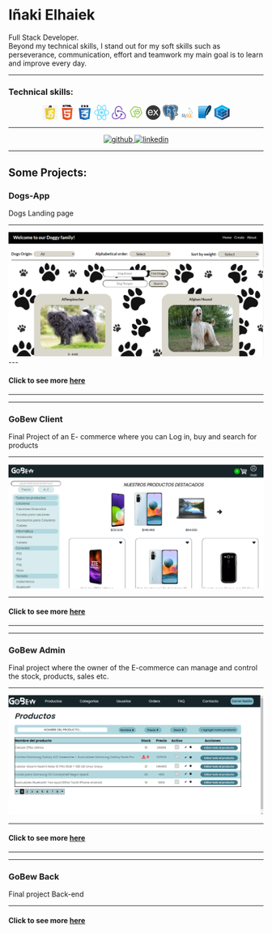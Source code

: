 ﻿# Iñaki Elhaiek
<p> 
  Full Stack Developer. <br>
  Beyond my technical skills, I stand out for my soft skills such as perseverance, communication, effort and teamwork my main goal is to learn and improve every day.
</p>

---

### Technical skills:  
<p align="center">
  <img src="./assets/javascript-.jpg" width="30" height="30"  align="center"/>
  <img src="https://github.com/JavierBalonga/JavierBalonga/blob/master/img/skills/html5.png" width="30" height="30" align="center"/>
  <img src="https://github.com/JavierBalonga/JavierBalonga/blob/master/img/skills/css.png" width="30" height="30" align="center"/>
  <img src="https://github.com/JavierBalonga/JavierBalonga/blob/master/img/skills/react.png" width="30" height="30" align="center"/>
  <img src="https://github.com/JavierBalonga/JavierBalonga/blob/master/img/skills/redux.png" width="30" height="30" align="center"/>
  <img src="https://github.com/JavierBalonga/JavierBalonga/blob/master/img/skills/nodejs.png" width="30" height="30" align="center"/>
  <img src="https://github.com/JavierBalonga/JavierBalonga/blob/master/img/skills/express.png" width="30" height="30" align="center"/>
  <img src="https://github.com/JavierBalonga/JavierBalonga/blob/master/img/skills/postgresql.png" width="30" height="30" align="center"/>
  <img src="https://github.com/JavierBalonga/JavierBalonga/blob/master/img/skills/mysql.svg" width="30" height="30" align="center"/>
  <img src="https://github.com/JavierBalonga/JavierBalonga/blob/master/img/skills/sqlite.png" width="30" height="30" align="center"/>
  <img src="https://github.com/JavierBalonga/JavierBalonga/blob/master/img/skills/sequelize.png" width="30" height="30" align="center"/>
</p>  

---  


<p align="center">
    <a href="https://github.com/inakielha">
      <img src='https://cdn.jsdelivr.net/npm/simple-icons@3.0.1/icons/github.svg' alt='github' height='40'>
    </a>
    <a href= "https://www.linkedin.com/in/i%C3%B1aki-elhaiek/">
      <img src='https://cdn.jsdelivr.net/npm/simple-icons@3.0.1/icons/linkedin.svg' alt='linkedin' height='40'>
    </a>
</p>

---  

## Some Projects:

### Dogs-App 
Dogs Landing page

---
<img alt="" src="https://github.com/inakielha/PI-DOGS/blob/main/preview.png" />
---

#### Click to see more [here](https://practice-proyect-dogs-mazsoh4hz-inakielhaiek-gmailcom.vercel.app//)

---  
---  

### GoBew Client
Final Project of an E- commerce where you can Log in, buy and search for products

---  

[<img alt="" src="https://github.com/inakielha/GoBewFront/blob/dev/preview.png" />](https://github.com/inakielha/GoBewFront)

---  

#### Click to see more [here](https://gobeworiginal.netlify.app/)  

---  
---  

### GoBew Admin
Final project where the owner of the E-commerce can manage and control the stock, products, sales etc.

---  

[<img alt="" src="https://github.com/inakielha/GoBewAdmin/blob/dev/gobewadmin/Captura%20de%20pantalla%20(16).png" />](https://github.com/inakielha/GoBewAdmin)

---

#### Click to see more [here](https://gobeworiginaladmin.netlify.app/login)  

---
---

### GoBew Back
Final project Back-end

---  

#### Click to see more [here](https://github.com/inakielha/GoBewBack)  
